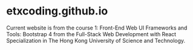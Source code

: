 # etxcoding.github.io
Current website is from the course 1: Front-End Web UI Frameworks and Tools: Bootstrap 4 from the Full-Stack Web Development with React Specialization in The Hong Kong University of Science and Technology.
